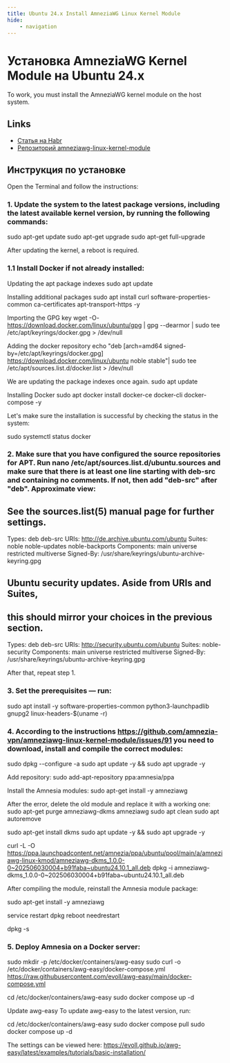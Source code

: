 ```yaml
---
title: Ubuntu 24.x Install AmneziaWG Linux Kernel Module
hide:
    - navigation
---
```


# Установка AmneziaWG Kernel Module на Ubuntu 24.x

To work, you must install the AmneziaWG kernel module on the host system.

## Links

- [Статья на Habr](https://habr.com/ru/companies/amnezia/articles/807539/)
- [Репозиторий amneziawg-linux-kernel-module](https://github.com/amnezia-vpn/amneziawg-linux-kernel-module)

## Инструкция по установке

Open the Terminal and follow the instructions:

### 1. Update the system to the latest package versions, including the latest available kernel version, by running the following commands:
sudo apt-get update
sudo apt-get upgrade
sudo apt-get full-upgrade

After updating the kernel, a reboot is required.

### 1.1 Install Docker if not already installed:

Updating the apt package indexes
sudo apt update

Installing additional packages
sudo apt install curl software-properties-common ca-certificates apt-transport-https -y

Importing the GPG key
wget -O- https://download.docker.com/linux/ubuntu/gpg | gpg --dearmor | sudo tee /etc/apt/keyrings/docker.gpg > /dev/null

Adding the docker repository
echo "deb [arch=amd64 signed-by=/etc/apt/keyrings/docker.gpg] https://download.docker.com/linux/ubuntu noble stable"| sudo tee /etc/apt/sources.list.d/docker.list > /dev/null

We are updating the package indexes once again.
sudo apt update 

Installing Docker
sudo apt docker install docker-ce docker-cli docker-compose -y

Let's make sure the installation is successful by checking the status in the system:

sudo systemctl status docker

### 2. Make sure that you have configured the source repositories for APT. Run nano /etc/apt/sources.list.d/ubuntu.sources and make sure that there is at least one line starting with deb-src and containing no comments. If not, then add "deb-src" after "deb". Approximate view:

## See the sources.list(5) manual page for further settings.
Types: deb deb-src
URIs: http://de.archive.ubuntu.com/ubuntu
Suites: noble noble-updates noble-backports
Components: main universe restricted multiverse
Signed-By: /usr/share/keyrings/ubuntu-archive-keyring.gpg

## Ubuntu security updates. Aside from URIs and Suites,
## this should mirror your choices in the previous section.
Types: deb deb-src
URIs: http://security.ubuntu.com/ubuntu
Suites: noble-security
Components: main universe restricted multiverse
Signed-By: /usr/share/keyrings/ubuntu-archive-keyring.gpg

After that, repeat step 1.

### 3. Set the prerequisites — run:
sudo apt install -y software-properties-common python3-launchpadlib gnupg2 linux-headers-$(uname -r)

### 4. According to the instructions https://github.com/amnezia-vpn/amneziawg-linux-kernel-module/issues/91 you need to download, install and compile the correct modules:
sudo dpkg --configure -a
sudo apt update -y && sudo apt upgrade -y

Add repository:
sudo add-apt-repository ppa:amnesia/ppa

Install the Amnesia modules:
sudo apt-get install -y amneziawg

After the error, delete the old module and replace it with a working one:
sudo apt-get purge amneziawg-dkms amneziawg
sudo apt clean
sudo apt autoremove

sudo apt-get install dkms
sudo apt update -y && sudo apt upgrade -y


curl -L -O https://ppa.launchpadcontent.net/amnezia/ppa/ubuntu/pool/main/a/amneziawg-linux-kmod/amneziawg-dkms_1.0.0-0~202506030004+b91faba~ubuntu24.10.1_all.deb
dpkg -i amneziawg-dkms_1.0.0-0~202506030004+b91faba~ubuntu24.10.1_all.deb

After compiling the module, reinstall the Amnesia module package:

sudo apt-get install -y amneziawg

service restart dpkg
reboot
needrestart

dpkg -s

### 5. Deploy Amnesia on a Docker server:

sudo mkdir -p /etc/docker/containers/awg-easy
sudo curl -o /etc/docker/containers/awg-easy/docker-compose.yml https://raw.githubusercontent.com/evoll/awg-easy/main/docker-compose.yml

cd /etc/docker/containers/awg-easy
sudo docker compose up -d

Update awg-easy
To update awg-easy to the latest version, run:

cd /etc/docker/containers/awg-easy
sudo docker compose pull
sudo docker compose up -d



The settings can be viewed here: https://evoll.github.io/awg-easy/latest/examples/tutorials/basic-installation/